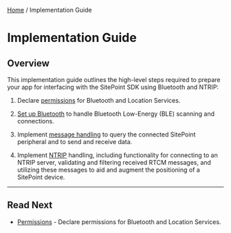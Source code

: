 [Home](../index.md) / Implementation Guide

# Implementation Guide

## Overview

This implementation guide outlines the high-level steps required to prepare your app for interfacing with the SitePoint SDK using Bluetooth and NTRIP:

1. Declare [permissions](B2_Permissions.md) for Bluetooth and Location Services.

2. [Set up Bluetooth](B3_Bluetooth_Setup.md) to handle Bluetooth Low-Energy (BLE) scanning and connections.

3. Implement [message handling](B4_Message_Handling.md) to query the connected SitePoint peripheral and to send and receive data.

5. Implement [NTRIP](B5_NTRIP.md) handling, including functionality for connecting to an NTRIP server, validating and filtering received RTCM messages, and utilizing these messages to aid and augment the positioning of a SitePoint device.

<hr>

## Read Next

- [Permissions](B2_Permissions.md) - Declare permissions for Bluetooth and Location Services.
